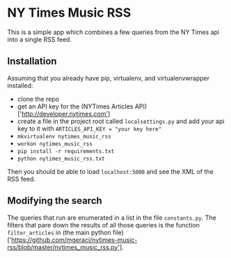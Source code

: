# NY Times Music RSS
This is a simple app which combines a few queries from the NY Times api into a
single RSS feed.

## Installation
Assuming that you already have pip, virtualenv, and virtualenvwrapper installed:

* clone the repo
* get an API key for the (NYTimes Articles API)['http://developer.nytimes.com']
* create a file in the project root called `localsettings.py` and add your api
  key to it with `ARTICLES_API_KEY = "your key here"`
* `mkvirtualenv nytimes_music_rss`
* `workon nytimes_music_rss`
* `pip install -r requirements.txt`
* `python nytimes_music_rss.txt`

Then you should be able to load `localhost:5000` and see the XML of the RSS
feed.

## Modifying the search
The queries that run are enumerated in a list in the file `constants.py`. The
filters that pare down the results of all those	queries is the function
`filter_articles` in (the main python file)['https://github.com/mgeraci/nytimes-music-rss/blob/master/nytimes_music_rss.py'].
